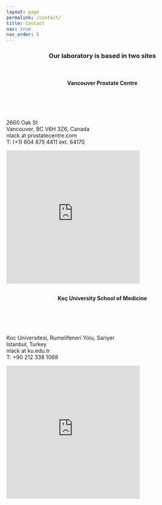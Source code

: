 ```yaml
---
layout: page
permalink: /contact/
title: Contact
nav: true
nav_order: 5
---
```



<h3 style="text-align: center">
Our laboratory is based in two sites
</h3>

<br>
<div class="container px-1">
    <div class="row gx-1">
        <div class="col">
            <header>
                <h4>Vancouver Prostate Centre</h4>
            </header>
            <br>
            <p>
                2660 Oak St <br>
                Vancouver, BC V6H 3Z6, Canada<br> 
                nlack at prostatecentre.com <br>
                T: (+1) 604 875 4411 ext. 64170
            </p>
            <div class="google-maps">
                <iframe src="https://www.google.com/maps/embed?pb=!1m18!1m12!1m3!1d83320.66061912116!2d-123.19594744143662!3d49.26179297932915!2m3!1f0!2f0!3f0!3m2!1i1024!2i768!4f13.1!3m3!1m2!1s0x548673c3ce402a27%3A0x2f6daa6784aaabe3!2sVancouver+Prostate+Centre!5e0!3m2!1str!2str!4v1488212561067" width="350" height="350" frameborder="0" style="border:0; padding-bottom: 10px;" >
                </iframe>
            </div>
        </div>
        <div class="col">
            <header>
                <h4>Koç University School of Medicine</h4>
            </header>
            <br>
            <p>
                Koc Universitesi, Rumelifeneri Yolu, Sariyer <br>
                Istanbul, Turkey <br>
                nlack at ku.edu.tr <br>
                T: +90 212 338 1069
            </p>
            <div class="google-maps">
                <iframe src="https://www.google.com/maps/embed?pb=!1m14!1m8!1m3!1d96058.88839142736!2d29.129562!3d41.203456!3m2!1i1024!2i768!4f13.1!3m3!1m2!1s0x409fdffcc5d75b7b%3A0xba2d76e5d16769e7!2sKoc+University!5e0!3m2!1sen!2s!4v1472562490472" width="350" height="350" frameborder="0" style="border:0; padding-bottom: 10px;" >
                </iframe>
            </div>
        </div>
    </div>
</div>